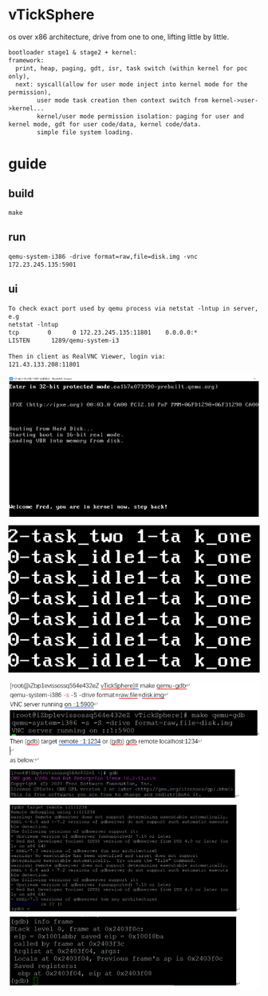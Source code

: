 # vTickSphere
os over x86 architecture, drive from one to one, lifting little by little.
```  
bootloader stage1 & stage2 + kernel:
framework: 
  print, heap, paging, gdt, isr, task switch (within kernel for poc only),
  next: syscall(allow for user mode inject into kernel mode for the permission),
        user mode task creation then context switch from kernel->user->kernel...
        kernel/user mode permission isolation: paging for user and kernel mode, gdt for user code/data, kernel code/data.
        simple file system loading.   
```

# guide
## build
```
make
```

## run
```
qemu-system-i386 -drive format=raw,file=disk.img -vnc 172.23.245.135:5901

```

## ui
```
To check exact port used by qemu process via netstat -lntup in server,
e.g
netstat -lntup
tcp        0      0 172.23.245.135:11801    0.0.0.0:*               LISTEN      1289/qemu-system-i3

Then in client as RealVNC Viewer, login via:
121.43.133.208:11801

```

![prompt for entering kernel](image/enter_kernel.png "enter_kernel")

![prompt for task switch](image/task-switch.png "switch tasks")

![prompt for qemu-gdb](image/qemu-gdb.png "qemu gdb")


